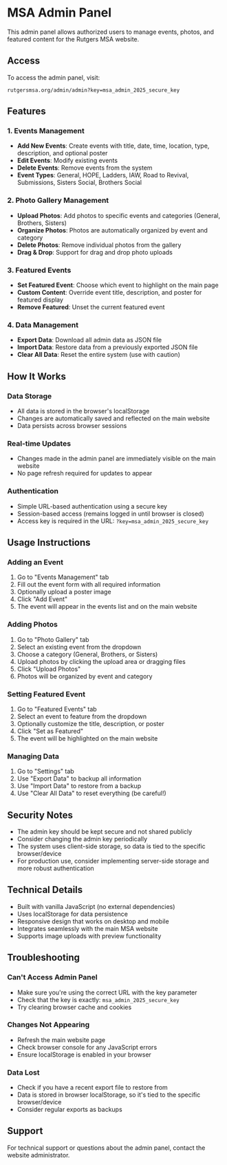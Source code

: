 # MSA Admin Panel

This admin panel allows authorized users to manage events, photos, and featured content for the Rutgers MSA website.

## Access

To access the admin panel, visit:
```
rutgersmsa.org/admin/admin?key=msa_admin_2025_secure_key
```

## Features

### 1. Events Management
- **Add New Events**: Create events with title, date, time, location, type, description, and optional poster
- **Edit Events**: Modify existing events
- **Delete Events**: Remove events from the system
- **Event Types**: General, HOPE, Ladders, IAW, Road to Revival, Submissions, Sisters Social, Brothers Social

### 2. Photo Gallery Management
- **Upload Photos**: Add photos to specific events and categories (General, Brothers, Sisters)
- **Organize Photos**: Photos are automatically organized by event and category
- **Delete Photos**: Remove individual photos from the gallery
- **Drag & Drop**: Support for drag and drop photo uploads

### 3. Featured Events
- **Set Featured Event**: Choose which event to highlight on the main page
- **Custom Content**: Override event title, description, and poster for featured display
- **Remove Featured**: Unset the current featured event

### 4. Data Management
- **Export Data**: Download all admin data as JSON file
- **Import Data**: Restore data from a previously exported JSON file
- **Clear All Data**: Reset the entire system (use with caution)

## How It Works

### Data Storage
- All data is stored in the browser's localStorage
- Changes are automatically saved and reflected on the main website
- Data persists across browser sessions

### Real-time Updates
- Changes made in the admin panel are immediately visible on the main website
- No page refresh required for updates to appear

### Authentication
- Simple URL-based authentication using a secure key
- Session-based access (remains logged in until browser is closed)
- Access key is required in the URL: `?key=msa_admin_2025_secure_key`

## Usage Instructions

### Adding an Event
1. Go to "Events Management" tab
2. Fill out the event form with all required information
3. Optionally upload a poster image
4. Click "Add Event"
5. The event will appear in the events list and on the main website

### Adding Photos
1. Go to "Photo Gallery" tab
2. Select an existing event from the dropdown
3. Choose a category (General, Brothers, or Sisters)
4. Upload photos by clicking the upload area or dragging files
5. Click "Upload Photos"
6. Photos will be organized by event and category

### Setting Featured Event
1. Go to "Featured Events" tab
2. Select an event to feature from the dropdown
3. Optionally customize the title, description, or poster
4. Click "Set as Featured"
5. The event will be highlighted on the main website

### Managing Data
1. Go to "Settings" tab
2. Use "Export Data" to backup all information
3. Use "Import Data" to restore from a backup
4. Use "Clear All Data" to reset everything (be careful!)

## Security Notes

- The admin key should be kept secure and not shared publicly
- Consider changing the admin key periodically
- The system uses client-side storage, so data is tied to the specific browser/device
- For production use, consider implementing server-side storage and more robust authentication

## Technical Details

- Built with vanilla JavaScript (no external dependencies)
- Uses localStorage for data persistence
- Responsive design that works on desktop and mobile
- Integrates seamlessly with the main MSA website
- Supports image uploads with preview functionality

## Troubleshooting

### Can't Access Admin Panel
- Make sure you're using the correct URL with the key parameter
- Check that the key is exactly: `msa_admin_2025_secure_key`
- Try clearing browser cache and cookies

### Changes Not Appearing
- Refresh the main website page
- Check browser console for any JavaScript errors
- Ensure localStorage is enabled in your browser

### Data Lost
- Check if you have a recent export file to restore from
- Data is stored in browser localStorage, so it's tied to the specific browser/device
- Consider regular exports as backups

## Support

For technical support or questions about the admin panel, contact the website administrator.


